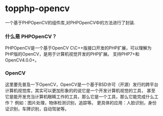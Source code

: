 # topphp-opencv
一个基于PHPOpenCV的组件库,对PHPOpenCV中的方法进行了封装.

### 什么是 PHPOpenCV？
PHPOpenCV是一个基于OpenCV C\C++版接口开发的PHP扩展，可以理解为PHP版的OpenCV，是用于计算机视觉开发的PHP扩展。
支持PHP7+和OpenCV4.0.0+。

### OpenCV
这里要先普及一下OpenCV，OpenCV是一个基于BSD许可（开源）发行的跨平台计算机视觉库，其实可以更加形象的的说它是一个开发计算机视觉的工具，
甚至它是能开发充当计算机眼睛工作的工具，那么它是一个工具，那么它能完成什么工作？
例如：图片处理，物体检测识别，追踪等。
更具体的应用：人脸识别，身份证识别，车牌识别，自动驾驶等。
